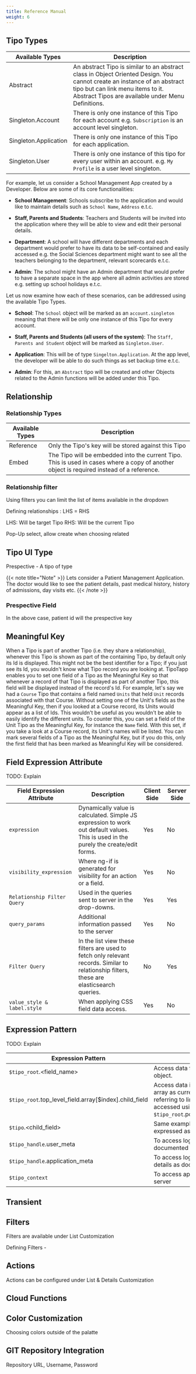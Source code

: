 ```yaml
---
title: Reference Manual
weight: 6
---
```


## Tipo Types

Available Types |  Description 
------------ | ------------
Abstract | An abstract Tipo is similar to an abstract class in Object Oriented Design. You cannot create an instance of an abstract tipo but can link menu items to it. Abstract Tipos are available under Menu Definitions.
Singleton.Account | There is only one instance of this Tipo for each account e.g. `Subscription` is an account level singleton.
Singleton.Application | There is only one instance of this Tipo for each application. 
Singleton.User | There is only one instance of this tipo for every user within an account. e.g. `My Profile` is a user level singleton.

For example, let us consider a School Management App created by a Developer. Below are some of its core functionalities:

 - **School Management**: Schools subscribe to the application and would like to maintain details such as `School Name`, `Address` e.t.c.

 - **Staff, Parents and Students**: Teachers and Students will be invited into the application where they will be able to view and edit their personal details.

 - **Department**: A school will have different departments and each department would prefer to have its data to be self-contained and easily accessed e.g. the Social Sciences department might want to see all the teachers belonging to the department, relevant scorecards e.t.c.

 - **Admin**: The school might have an Admin department that would prefer to have a separate space in the app where all admin activities are stored e.g. setting up school holidays e.t.c.

Let us now examine how each of these scenarios, can be addressed using the available Tipo Types.

 - **School**: The `School` object will be marked as an `account.singleton` meaning that there will be only one instance of this Tipo for every account.

 - **Staff, Parents and Students (all users of the system)**: The `Staff, Parents and Student` object will be marked as `Singleton.User`.

 - **Application**: This will be of type `Singelton.Application`. At the app level, the developer will be able to do such things as set backup time e.t.c.

 - **Admin**: For this, an `Abstract` tipo will be created and other Objects related to the Admin functions will be added under this Tipo.

## Relationship

### Relationship Types

Available Types |  Description 
------------ | ------------
Reference | Only the Tipo's key will be stored against this Tipo
Embed | The Tipo will be embedded into the current Tipo. This is used in cases where a copy of another object is required instead of a reference. 


### Relationship filter

Using filters you can limit the list of items available in the dropdown

Defining relationships : LHS = RHS

LHS: Will be target Tipo
RHS: Will be the current Tipo

Pop-Up select, allow create when choosing related

## Tipo UI Type
Prespective - A tipo of type

{{< note title="Note" >}}
Lets consider a Patient Management Application. The doctor would like to see the patient details, past medical history, history of admissions, day visits etc. 
{{< /note >}}


### Prespective Field
In the above case, patient id will the prespective key


## Meaningful Key

When a Tipo is part of another Tipo (i.e. they share a relationship), whenever this Tipo is shown as part of the containing Tipo, by default only its Id is displayed. This might not be the best identifier for a Tipo; if you just see its Id, you wouldn't know what Tipo record you are looking at. TipoTapp enables you to set one field of a Tipo as the Meaningful Key so that whenever a record of that Tipo is displayed as part of another Tipo, this field will be displayed instead of the record's Id. For example, let's say we had a `Course` Tipo that contains a field named `Units` that held `Unit` records associated with that Course. Without setting one of the Unit's fields as the Meaningful Key, then if you looked at a Course record, its Units would appear as a list of Ids. This wouldn't be useful as you wouldn't be able to easily identify the different units. To counter this, you can set a field of the Unit Tipo as the Meaningful Key, for instance the `Name` field. With this set, if you take a look at a Course record, its Unit's names will be listed. You can mark several fields of a Tipo as the Meaningful Key, but if you do this, only the first field that has been marked as Meaningful Key will be considered.

## Field Expression Attribute
TODO: Explain

Field Expression Attribute | Description | Client Side | Server Side
------------ | --------------- | ----------- | ----------
`expression` | Dynamically value is calculated. Simple JS expression to work out default values. This is used in the purely the create/edit forms. | Yes | No
`visibility_expression` | Where ng-if is generated for visibility for an action or a field. | Yes | No
`Relationship Filter Query` | Used in the queries sent to server in the drop-downs. | Yes | Yes
`query_params` | Additional information passed to the server | Yes | No
`Filter Query` | In the list view these filters are used to fetch only relevant records. Similar to relationship filters, these are elasticsearch queries. | No | Yes
`value_style & label.style` | When applying CSS field data access. | Yes | No

## Expression Pattern
TODO: Explain

Expression Pattern | Description | Client/Server
------------ | --------------- | ---------------
`$tipo_root`.<field_name> | Access data from the beginning of the object. | Client
`$tipo_root`.top_level_field.array[$index].child_field | Access data in other fields in the same array as  current. In PO line items, referring to line units in total can be accessed using `$tipo_root`.po_line_items[$index].units | Client
`$tipo`.<child_field> | Same example above can be expressed as `$tipo`.units | Client
`$tipo_handle`.user_meta | To access logged-in user details as documented in TipoHandle | Client
`$tipo_handle`.application_meta | To access logged-in application details as documented in TipoHandle | Client
`$tipo_context`| To access application context on the server | Server

## Transient 


## Filters

Filters are available under List Customization

Defining Filters - 



## Actions

Actions can be configured under List & Details Customization


## Cloud Functions



## Color Customization

Choosing colors outside of the palatte 




## GIT Repository Integration

Repository URL, Username, Password













